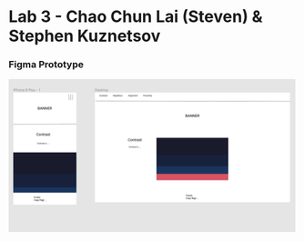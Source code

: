 # Lab 3 - Chao Chun Lai (Steven) & Stephen Kuznetsov

### Figma Prototype

<img src="images/prototype.png" alt="Figma Prototype Img" />
